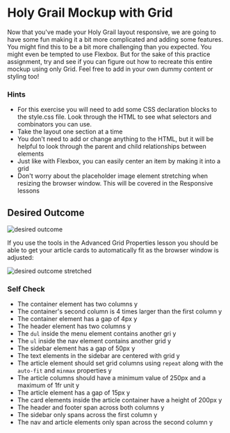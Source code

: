 # Holy Grail Mockup with Grid

Now that you've made your Holy Grail layout responsive, we are going to have some fun making it a bit more complicated and adding some features. You might find this to be a bit more challenging than you expected. You might even be tempted to use Flexbox. But for the sake of this practice assignment, try and see if you can figure out how to recreate this entire mockup using only Grid. Feel free to add in your own dummy content or styling too!

### Hints
- For this exercise you will need to add some CSS declaration blocks to the style.css file. Look through the HTML to see what selectors and combinators you can use.
- Take the layout one section at a time
- You don't need to add or change anything to the HTML, but it will be helpful to look through the parent and child relationships between elements
- Just like with Flexbox, you can easily center an item by making it into a grid
- Don't worry about the placeholder image element stretching when resizing the browser window. This will be covered in the Responsive lessons

## Desired Outcome

![desired outcome](./desired-outcome.png)

If you use the tools in the Advanced Grid Properties lesson you should be able to get your article cards to automatically fit as the browser window is adjusted:

![desired outcome stretched](./desired-outcome-stretched.png)

### Self Check
- The container element has two columns y
- The container's second column is 4 times larger than the first column y
- The container element has a gap of 4px y
- The header element has two columns y 
- The `dul` inside the menu element contains another gri y 
- The `ul` inside the nav element contains another grid y 
- The sidebar element has a gap of 50px y 
- The text elements in the sidebar are centered with grid y 
- The article element should set grid columns using `repeat` along with the `auto-fit` and `minmax` properties y 
- The article columns should have a minimum value of 250px and a maximum of 1fr unit y 
- The article element has a gap of 15px y 
- The card elements inside the article container have a height of 200px y 
- The header and footer span across both columns y 
- The sidebar only spans across the first column y 
- The nav and article elements only span across the second column y 
